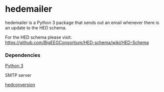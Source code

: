 # hedemailer

hedemailer is a Python 3 package that sends out an email whenever there is an update to the HED schema. 

For the HED schema please visit: <https://github.com/BigEEGConsortium/HED-schema/wiki/HED-Schema>

### Dependencies

[Python 3](https://www.python.org/downloads/)

SMTP server

[hedconversion](../hedconversion)

